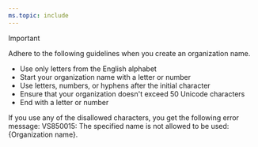 ```yaml
---
ms.topic: include
---
```


> [!IMPORTANT]
> Adhere to the following guidelines when you create an organization name.
> - Use only letters from the English alphabet
> - Start your organization name with a letter or number
> - Use letters, numbers, or hyphens after the initial character
> - Ensure that your organization doesn't exceed 50 Unicode characters
> - End with a letter or number
>
> If you use any of the disallowed characters, you get the following error message:
> VS850015: The specified name is not allowed to be used: {Organization name}.
